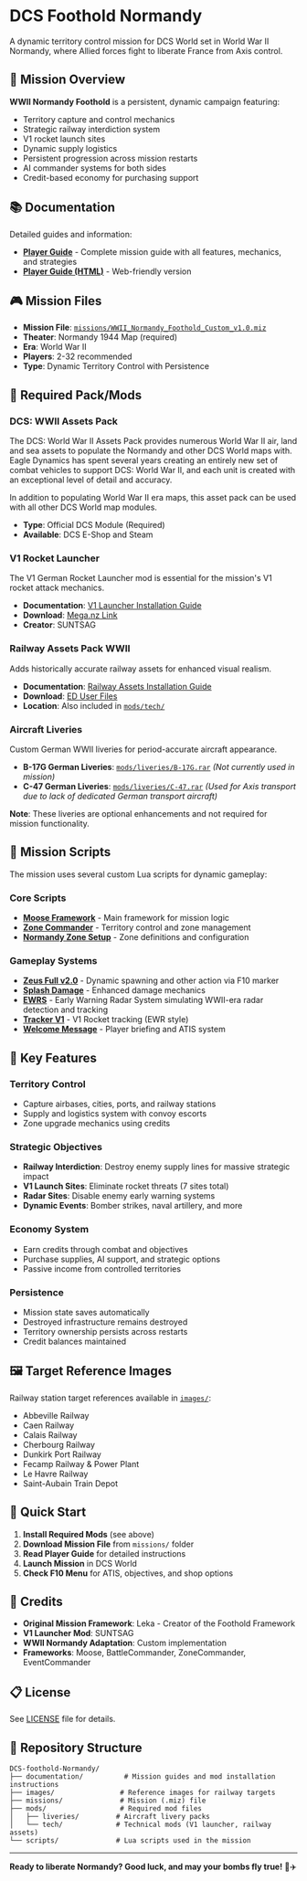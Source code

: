 # DCS Foothold Normandy

A dynamic territory control mission for DCS World set in World War II Normandy, where Allied forces fight to liberate France from Axis control.

## 🎯 Mission Overview

**WWII Normandy Foothold** is a persistent, dynamic campaign featuring:
- Territory capture and control mechanics
- Strategic railway interdiction system
- V1 rocket launch sites
- Dynamic supply logistics
- Persistent progression across mission restarts
- AI commander systems for both sides
- Credit-based economy for purchasing support

## 📚 Documentation

Detailed guides and information:

- **[Player Guide](documentation/Foothold_Normandy_Player_Guide.md)** - Complete mission guide with all features, mechanics, and strategies
- **[Player Guide (HTML)](documentation/Foothold_Normandy_Player_Guide.html)** - Web-friendly version

## 🎮 Mission Files

- **Mission File**: [`missions/WWII_Normandy_Foothold_Custom_v1.0.miz`](missions/)
- **Theater**: Normandy 1944 Map (required)
- **Era**: World War II
- **Players**: 2-32 recommended
- **Type**: Dynamic Territory Control with Persistence

## 🔧 Required Pack/Mods

### DCS: WWII Assets Pack
The DCS: World War II Assets Pack provides numerous World War II air, land and sea assets to populate the Normandy and other DCS World maps with. Eagle Dynamics has spent several years creating an entirely new set of combat vehicles to support DCS: World War II, and each unit is created with an exceptional level of detail and accuracy.

In addition to populating World War II era maps, this asset pack can be used with all other DCS World map modules.

- **Type**: Official DCS Module (Required)
- **Available**: DCS E-Shop and Steam

### V1 Rocket Launcher
The V1 German Rocket Launcher mod is essential for the mission's V1 rocket attack mechanics.

- **Documentation**: [V1 Launcher Installation Guide](documentation/WW2%20V1%20German%20Rocket%20Launcher.md)
- **Download**: [Mega.nz Link](https://mega.nz/file/YZcThapa#esMMJJWy590onz6fWJgMs7RvZ9pk5Crzp6ETmiYW4L0)
- **Creator**: SUNTSAG

### Railway Assets Pack WWII
Adds historically accurate railway assets for enhanced visual realism.

- **Documentation**: [Railway Assets Installation Guide](documentation/Railway%20Assets%20Pack%20WWII.md)
- **Download**: [ED User Files](https://www.digitalcombatsimulator.com/en/files/3345513/)
- **Location**: Also included in [`mods/tech/`](mods/tech/)

### Aircraft Liveries
Custom German WWII liveries for period-accurate aircraft appearance.

- **B-17G German Liveries**: [`mods/liveries/B-17G.rar`](mods/liveries/) *(Not currently used in mission)*
- **C-47 German Liveries**: [`mods/liveries/C-47.rar`](mods/liveries/) *(Used for Axis transport due to lack of dedicated German transport aircraft)*

**Note**: These liveries are optional enhancements and not required for mission functionality.

## 📜 Mission Scripts

The mission uses several custom Lua scripts for dynamic gameplay:

### Core Scripts
- **[Moose Framework](scripts/Moose_2025-09-27_TT.lua)** - Main framework for mission logic
- **[Zone Commander](scripts/zoneCommander_moose-Custom_WWII.lua)** - Territory control and zone management
- **[Normandy Zone Setup](scripts/Normandy_Zone_Setup-Custom.lua)** - Zone definitions and configuration

### Gameplay Systems
- **[Zeus Full v2.0](scripts/zeus_Full_v2.0.lua)** - Dynamic spawning and other action via F10 marker
- **[Splash Damage](scripts/Splash_Damage_3.4.2_Standard_With_Ground_Ordnance.lua)** - Enhanced damage mechanics
- **[EWRS](scripts/EWRS.lua)** - Early Warning Radar System simulating WWII-era radar detection and tracking
- **[Tracker V1](scripts/TrackerV1.lua)** - V1 Rocket tracking (EWR style)
- **[Welcome Message](scripts/WelcomeMessage_Normandy.lua)** - Player briefing and ATIS system

## 🎯 Key Features

### Territory Control
- Capture airbases, cities, ports, and railway stations
- Supply and logistics system with convoy escorts
- Zone upgrade mechanics using credits

### Strategic Objectives
- **Railway Interdiction**: Destroy enemy supply lines for massive strategic impact
- **V1 Launch Sites**: Eliminate rocket threats (7 sites total)
- **Radar Sites**: Disable enemy early warning systems
- **Dynamic Events**: Bomber strikes, naval artillery, and more

### Economy System
- Earn credits through combat and objectives
- Purchase supplies, AI support, and strategic options
- Passive income from controlled territories

### Persistence
- Mission state saves automatically
- Destroyed infrastructure remains destroyed
- Territory ownership persists across restarts
- Credit balances maintained

## 🖼️ Target Reference Images

Railway station target references available in [`images/`](images/):
- Abbeville Railway
- Caen Railway
- Calais Railway
- Cherbourg Railway
- Dunkirk Port Railway
- Fecamp Railway & Power Plant
- Le Havre Railway
- Saint-Aubain Train Depot

## 🚀 Quick Start

1. **Install Required Mods** (see above)
2. **Download Mission File** from `missions/` folder
3. **Read Player Guide** for detailed instructions
4. **Launch Mission** in DCS World
5. **Check F10 Menu** for ATIS, objectives, and shop options

## 👥 Credits

- **Original Mission Framework**: Leka - Creator of the Foothold Framework
- **V1 Launcher Mod**: SUNTSAG
- **WWII Normandy Adaptation**: Custom implementation
- **Frameworks**: Moose, BattleCommander, ZoneCommander, EventCommander

## 📋 License

See [LICENSE](LICENSE) file for details.

## 🔗 Repository Structure

```
DCS-foothold-Normandy/
├── documentation/          # Mission guides and mod installation instructions
├── images/                # Reference images for railway targets
├── missions/              # Mission (.miz) file
├── mods/                  # Required mod files
│   ├── liveries/         # Aircraft livery packs
│   └── tech/             # Technical mods (V1 launcher, railway assets)
└── scripts/              # Lua scripts used in the mission
```

---

**Ready to liberate Normandy? Good luck, and may your bombs fly true!** 🎯✈️
